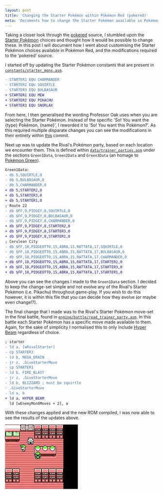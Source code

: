 ```yaml
---
layout: post
title: 'Changing the Starter Pokémon within Pokémon Red (pokered)'
meta: 'Documents how to change the Starter Pokémon available in Pokémon Red (pokered)'
---
```


Taking a closer look through the [pokered](https://github.com/pret/pokered) source, I stumbled upon the [Starter Pokémon](https://bulbapedia.bulbagarden.net/wiki/Starter_Pok%C3%A9mon) choices and thought how it would be possible to change these.
In this post I will document how I went about customising the Starter Pokémon choices available in Pokémon Red, and the modifications required to the 'pokered' source.

<!--more-->

I started off by updating the Starter Pokémon constants that are present in [`constants/starter_mons.asm`](https://github.com/eddmann/pokered/blob/change-starter-pokemon/constants/starter_mons.asm).

```diff
- STARTER1 EQU CHARMANDER
- STARTER2 EQU SQUIRTLE
- STARTER3 EQU BULBASAUR
+ STARTER1 EQU MEW
+ STARTER2 EQU PIKACHU
+ STARTER3 EQU SNORLAX
```

From here, I then generalised the wording Professor Oak uses when you are selecting the Starter Pokémon.
Instead of the specific 'So! You want the {type} Pokémon, {name}', I reworded it to 'So! You want this Pokémon?'.
As this required multiple disparate changes you can see the modifications in their entirety within [this](https://github.com/eddmann/pokered/commit/5d86068da8ef0a8967caa7c2fd654b54518e7f31) commit.

Next up was to update the Rival's Pokémon party, based on each location we encounter them.
This is defined within [`data/trainer_parties.asm`](https://github.com/eddmann/pokered/blob/change-starter-pokemon/data/trainer_parties.asm#L461) under the sections `Green1Data`, `Green2Data` and `Green3Data` (an homage to [Pokémon Green](https://bulbapedia.bulbagarden.net/wiki/Pok%C3%A9mon_Red_and_Green_Versions)).

```diff
Green1Data:
- db 5,SQUIRTLE,0
- db 5,BULBASAUR,0
- db 5,CHARMANDER,0
+ db 5,STARTER2,0
+ db 5,STARTER3,0
+ db 5,STARTER1,0
; Route 22
- db $FF,9,PIDGEY,8,SQUIRTLE,0
- db $FF,9,PIDGEY,8,BULBASAUR,0
- db $FF,9,PIDGEY,8,CHARMANDER,0
+ db $FF,9,PIDGEY,8,STARTER2,0
+ db $FF,9,PIDGEY,8,STARTER3,0
+ db $FF,9,PIDGEY,8,STARTER1,0
; Cerulean City
- db $FF,18,PIDGEOTTO,15,ABRA,15,RATTATA,17,SQUIRTLE,0
- db $FF,18,PIDGEOTTO,15,ABRA,15,RATTATA,17,BULBASAUR,0
- db $FF,18,PIDGEOTTO,15,ABRA,15,RATTATA,17,CHARMANDER,0
+ db $FF,18,PIDGEOTTO,15,ABRA,15,RATTATA,17,STARTER2,0
+ db $FF,18,PIDGEOTTO,15,ABRA,15,RATTATA,17,STARTER3,0
+ db $FF,18,PIDGEOTTO,15,ABRA,15,RATTATA,17,STARTER1,0
```

Above you can see the changes I made to the `Green1Data` section.
I decided to keep the change-set simple and not evolve any of the Rival's Starter Pokémon (i.e. Pikachu) throughout game-play.
If you wish to do this however, it is within this file that you can decide how they evolve (or maybe even change!?).

The final change that I made was to the Rival's Starter Pokémon move-set in the final battle, found in [`engine/battle/read_trainer_party.asm`](https://github.com/eddmann/pokered/blob/change-starter-pokemon/engine/battle/read_trainer_party.asm#L132).
In this battle each Starter Pokémon has a specific move made available to them.
Again, for the sake of simplicity I normalised this to only include [Hyper Beam](<https://bulbapedia.bulbagarden.net/wiki/Hyper_Beam_(move)>) regardless of choice.

```diff
; starter
- ld a, [wRivalStarter]
- cp STARTER3
- ld b, MEGA_DRAIN
- jr z, .GiveStarterMove
- cp STARTER1
- ld b, FIRE_BLAST
- jr z, .GiveStarterMove
- ld b, BLIZZARD ; must be squirtle
- .GiveStarterMove
- ld a, b
+ ld a, HYPER_BEAM
  ld [wEnemyMon6Moves + 2], a
```

With these changes applied and the new ROM compiled, I was now able to see the results of the updates above.

![Custom Starter Pokémon](/uploads/changing-the-starter-pokemon-within-pokered/starters.gif)

